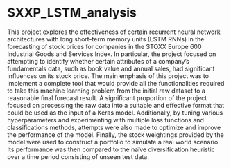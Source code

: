 # SXXP_LSTM_analysis

This project explores the effectiveness of certain recurrent neural network architectures with long short-term memory units (LSTM RNNs) in the forecasting of stock prices for companies in the STOXX Europe 600 Industrial Goods and Services Index. In particular, the project focused on attempting to identify whether certain attributes of a company’s fundamentals data, such as book value and annual sales, had significant influences on its stock price. The main emphasis of this project was to implement a complete tool that would provide all the functionalities required to take this machine learning problem from the initial raw dataset to a reasonable final forecast result. A significant proportion of the project focused on processing the raw data into a suitable and effective format that could be used as the input of a Keras model. Additionally, by tuning various hyperparameters and experimenting with multiple loss functions and classifications methods, attempts were also made to optimize and improve the performance of the model. Finally, the stock weightings provided by the model were used to construct a portfolio to simulate a real world scenario. Its performance was then compared to the naïve diversification heuristic over a time period consisting of unseen test data. 
